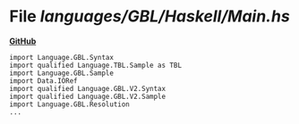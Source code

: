# File _languages/GBL/Haskell/Main.hs_
**[GitHub](https://github.com/softlang/yas/blob/master/languages/GBL/Haskell/Main.hs)**
```
import Language.GBL.Syntax
import qualified Language.TBL.Sample as TBL
import Language.GBL.Sample
import Data.IORef
import qualified Language.GBL.V2.Syntax
import qualified Language.GBL.V2.Sample
import Language.GBL.Resolution
...
```

